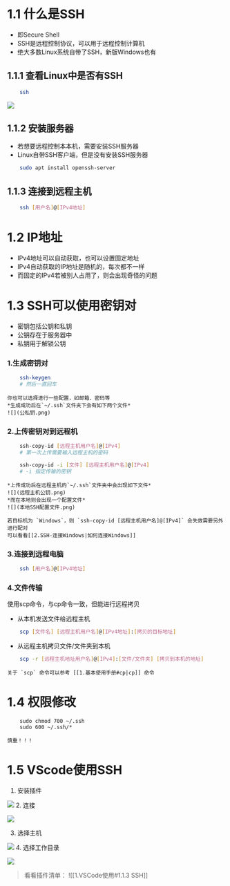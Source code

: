 # 1.1 什么是SSH
* 即Secure Shell
* SSH是远程控制协议，可以用于远程控制计算机
* 绝大多数Linux系统自带了SSH，新版Windows也有

## 1.1.1 查看Linux中是否有SSH
```bash
	ssh
```

![](检查是否有SSH.png)

## 1.1.2 安装服务器
* 若想要远程控制本本机，需要安装SSH服务器
* Linux自带SSH客户端，但是没有安装SSH服务器
```bash
	sudo apt install openssh-server
```

## 1.1.3 连接到远程主机
```bash
	ssh [用户名]@[IPv4地址]
```

# 1.2 IP地址
* IPv4地址可以自动获取，也可以设置固定地址
* IPv4自动获取的IP地址是随机的，每次都不一样
* 而固定的IPv4若被别人占用了，则会出现奇怪的问题
# 1.3 SSH可以使用密钥对
* 密钥包括公钥和私钥
* 公钥存在于服务器中
* 私钥用于解锁公钥
### 1.生成密钥对
```bash
	ssh-keygen
	# 然后一直回车
```

```ad-tip
你也可以选择进行一些配置，如邮箱、密码等
*生成成功后在`~/.ssh`文件夹下会有如下两个文件*
![](公私钥.png)
```

### 2.上传密钥对到远程机
```bash
	ssh-copy-id [远程主机用户名]@[IPv4]
	# 第一次上传需要输入远程主机的密码

	ssh-copy-id -i [文件] [远程主机用户名]@[IPv4]
	# -i 指定传输的密钥
```

```ad-tip
*上传成功后在远程主机的`~/.ssh`文件夹中会出现如下文件*
![](远程主机公钥.png)
*而在本地则会出现一个配置文件*
![](本地SSH配置文件.png)
```

```ad-seealso
若目标机为 `Windows`，则 `ssh-copy-id [远程主机用户名]@[IPv4]` 会失效需要另外进行配对
可以看看[[2.SSH-连接Windows|如何连接Windows]]
```

### 3.连接到远程电脑
```bash
	ssh [用户名]@[IPv4地址]
```

### 4.文件传输
使用scp命令，与cp命令一致，但能进行远程拷贝
* 从本机发送文件给远程主机
```bash
	scp [文件名] [远程主机用户名]@[IPv4地址]:[拷贝的目标地址]
```
* 从远程主机拷贝文件/文件夹到本机
```bash
	scp -r [远程主机地址用户名]@[IPv4]:[文件/文件夹] [拷贝到本机的地址]
```

```ad-seealso
关于 `scp` 命令可以参考 [[1.基本使用手册#cp|cp]] 命令
```

# 1.4 权限修改
```
	sudo chmod 700 ~/.ssh
	sudo 600 ~/.ssh/*
```

```ad-caution
慎重！！！
```

# 1.5 VScode使用SSH
1. 安装插件

![](vscode1.png)
2. 连接

![](vscode2.png)

3. 选择主机

![](vscode3.png)
4. 选择工作目录

![](vscode4.png)

> 看看插件清单：
![[1.VSCode使用#1.1.3 SSH]]
